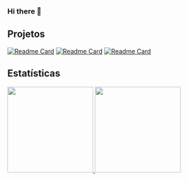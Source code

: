 ### Hi there 👋

## Projetos
[![Readme Card](https://github-readme-stats.vercel.app/api/pin/?username=growtronino&repo=growtron)](https://github.com/growtronino/growtron)
[![Readme Card](https://github-readme-stats.vercel.app/api/pin/?username=vitormartins1&repo=luximetro_digispark_attiny85)](https://github.com/vitormartins1/luximetro_digispark_attiny85)
[![Readme Card](https://github-readme-stats.vercel.app/api/pin/?username=vitormartins1&repo=batebate)](https://github.com/vitormartins1/batebatemuzzley)

## Estatísticas
<div>
  <a href="https://github.com/vitormartins1">
  <img height="194em" src="https://github-readme-stats.vercel.app/api?username=vitormartins1&show_icons=false&&include_all_commits=true&count_private=false"/>
  <img height="194em" src="https://github-readme-stats.vercel.app/api/top-langs/?username=vitormartins1&layout=compact&langs_count=8&hide=asp,xslt,glsl,php,html,css,shaderlab"/>
</div>

<!--
**vitormartins1/vitormartins1** is a ✨ _special_ ✨ repository because its `README.md` (this file) appears on your GitHub profile.

Here are some ideas to get you started:

- 🔭 I’m currently working on ...
- 🌱 I’m currently learning ...
- 👯 I’m looking to collaborate on ...
- 🤔 I’m looking for help with ...
- 💬 Ask me about ...
- 📫 How to reach me: ...
- 😄 Pronouns: ...
- ⚡ Fun fact: ...
-->
